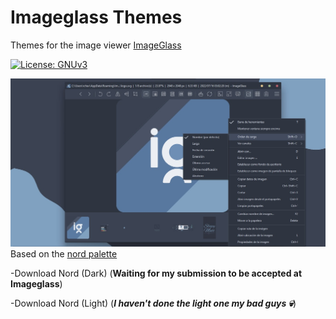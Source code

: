 # Imageglass Themes
Themes for the image viewer [ImageGlass](https://github.com/d2phap/ImageGlass)

[![License: GNUv3](https://img.shields.io/badge/License-GNU-brightgreen.svg)](https://www.gnu.org/licenses/gpl-3.0.html)

![Nord Theme for ImageGlass Preview](https://github.com/SleepyMatt/imageglass-themes/blob/6780b57124327091411a28cee0840c01f865bd72/resourcesreadme/preview.jpg)
Based on the [nord palette](https://github.com/arcticicestudio/nord)

-Download Nord (Dark) (**Waiting for my submission to be accepted at Imageglass**)

-Download Nord (Light) (***I haven't done the light one my bad guys 💀***)
